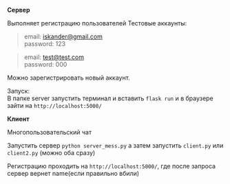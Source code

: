 **Сервер**

Выполняет регистрацию пользователей
Тестовые аккаунты:

 >email: iskander@gmail.com<br>
 >password: 123

 >email: test@test.com<br>
 >password: 000

Можно зарегистрировать новый аккаунт.

Запуск:<br>
В папке server запустить терминал и вставить `flask run`
и в браузере зайти на `http://localhost:5000/`

**Клиент**

Многопользовательский чат

Запустить сервер `python server_mess.py`
а затем запустить `client.py` или `client2.py` (можно оба сразу)

Регистрацию проходить на `http://localhost:5000/`, где после запроса сервер вернет name(если правильно вбили)
